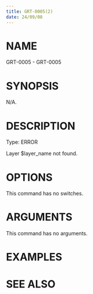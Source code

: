 ```yaml
---
title: GRT-0005(2)
date: 24/09/08
---
```


# NAME

GRT-0005 - GRT-0005

# SYNOPSIS

N/A.

# DESCRIPTION

Type: ERROR

Layer $layer_name not found.

# OPTIONS

This command has no switches.

# ARGUMENTS

This command has no arguments.

# EXAMPLES

# SEE ALSO
